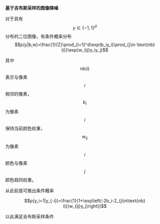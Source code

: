 **基于吉布斯采样的图像降噪**

对于具有$$y\in\{-1,1\}^d$$ 分布的二位图像，有条件概率分布 
$$p(y|b,w)=\frac{1}{Z}\prod_{i=1}^d\exp(b_iy_i)\prod_{j\in \text{nb}(i)}\exp(w_{ij}y_iy_j)$$

其中 $$\text{nb(i)}$$ 表示与像素 $$i$$ 相邻的像素，$$b_i$$ 为像素 $$i$$ 保持当前颜色权重， $$w_{ij}$$ 为像素 $$i$$ 颜色与像素 $$j$$ 颜色趋同权重。

从此前提可推出条件概率

$$p(y_i=1|y_{-i})=\frac{1}{1+\exp\left(-2b_i-2_{j\in\text{nb}(i)}w_{ij}y_j\right)}$$

以此满足吉布斯采样条件
